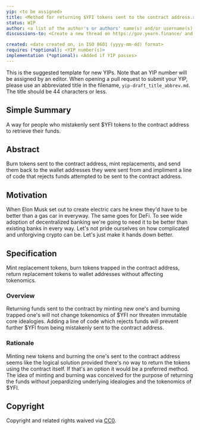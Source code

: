 ```yaml
---
yip: <to be assigned>
title: <Method for returning $YFI tokens sent to the contract address.>
status: WIP
author: <a list of the author's or authors' name(s) and/or username(s), or name(s) and email(s), e.g. (use with the parentheses or triangular brackets): FirstName LastName (@GitHubUsername), FirstName LastName <foo@bar.com>, FirstName (@GitHubUsername) and GitHubUsername (@GitHubUsername)>
discussions-to: <Create a new thread on https://gov.yearn.finance/ and drop the link here>

created: <date created on, in ISO 8601 (yyyy-mm-dd) format>
requires (*optional): <YIP number(s)>
implementation (*optional): <Added if YIP passes>
---
```


<!--You can leave these HTML comments in your merged YIP and delete the visible duplicate text guides, they will not appear and may be helpful to refer to if you edit it again. This is the suggested template for new YIPs. Note that an YIP number will be assigned by an editor. When opening a pull request to submit your YIP, please use an abbreviated title in the filename, `yip-draft_title_abbrev.md`. The title should be 44 characters or less.-->

This is the suggested template for new YIPs. Note that an YIP number will be assigned by an editor. When opening a pull request to submit your YIP, please use an abbreviated title in the filename, `yip-draft_title_abbrev.md`. The title should be 44 characters or less.

## Simple Summary

A way for people who mistakenly sent $YFI tokens to the contract address to retrieve their funds.

## Abstract

Burn tokens sent to the contract address, mint replacements, and send them back to the wallet addresses they were sent from and impliment a line of code that rejects funds attempted to be sent to the contract address.

## Motivation

When Elon Musk set out to create electric cars he knew they'd have to be better than a gas car in everyway. The same goes for DeFi. To see wide adoption of decentralized banking we're going to need it to be better than existing banks in every way. Let's not pride ourselves on how complicated and unforgiving crypto can be. Let's just make it hands down better.

## Specification

Mint replacement tokens, burn tokens trapped in the contract address, return replacement tokens to wallet addresses without affecting tokenomics.

### Overview

Returning funds sent to the contract by minting new one's and burning trapped one's will not change tokenomics of $YFI nor threaten immutable core idealogies. Adding a line of code which rejects funds will prevent further $YFI from being mistakenly sent to the contract address.

### Rationale

Minting new tokens and burning the one's sent to the contract address seems like the logical solution provided there's no way to return the tokens using the contract itself. If that's an option it would be a preferred method. The idea of minting and burning was conceived for the purpose of returning the funds without joepardizing underlying idealogies and the tokenomics of $YFI.

## Copyright
Copyright and related rights waived via [CC0](https://creativecommons.org/publicdomain/zero/1.0/).
